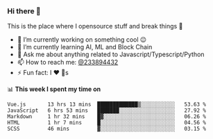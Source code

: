 ### Hi there 👋

<!--
**a233894432/a233894432** is a ✨ _special_ ✨ repository because its `README.md` (this file) appears on your GitHub profile.

Here are some ideas to get you started:

- 🔭 I’m currently working on ...
- 🌱 I’m currently learning ...
- 👯 I’m looking to collaborate on ...
- 🤔 I’m looking for help with ...
- 💬 Ask me about ...
- 📫 How to reach me: ...
- 😄 Pronouns: ...
- ⚡ Fun fact: ...
-->
 
 
This is the place where I opensource stuff and break things :rofl:

- 🔭 I’m currently working on something cool :wink:
- 🌱 I’m currently learning AI, ML and Block Chain
- 💬 Ask me about anything related to Javascript/Typescript/Python
- 📫 How to reach me: [@233894432](https://twitter.com/233894432)
- ⚡ Fun fact: I :heart: :dog:s

📊 **This week I spent my time on**
<!--START_SECTION:waka-->
```text
Vue.js       13 hrs 13 mins  █████████████▒░░░░░░░░░░░   53.63 % 
JavaScript   6 hrs 53 mins   ███████░░░░░░░░░░░░░░░░░░   27.92 % 
Markdown     1 hr 32 mins    █▓░░░░░░░░░░░░░░░░░░░░░░░   06.26 % 
HTML         1 hr 7 mins     █░░░░░░░░░░░░░░░░░░░░░░░░   04.56 % 
SCSS         46 mins         ▓░░░░░░░░░░░░░░░░░░░░░░░░   03.15 % 
```
<!--END_SECTION:waka-->
